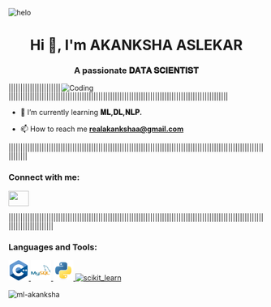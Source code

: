![helo](https://user-images.githubusercontent.com/89390696/173287660-a6892d56-9be0-40c9-856c-f807ac3a3302.gif)
<h1 align="center">Hi 👋, I'm AKANKSHA ASLEKAR</h1>
<h3 align="center">A passionate 𝐃𝐀𝐓𝐀 𝐒𝐂𝐈𝐄𝐍𝐓𝐈𝐒𝐓</h3>

<img align="right" alt="Coding" width="400" src="https://www.bing.com/th/id/OGC.b8621d221ed49bf3bf0abcb7e7efee87?pid=1.7&rurl=https%3a%2f%2fcdn.dribbble.com%2fusers%2f1019864%2fscreenshots%2f3079099%2fcodeloop.gif&ehk=1pUq2QV7aTpjkq3DC6ewAWbipixbWFCWbd4Wso5U3WE%3d">


|||||||||||||||||||||||||||||||||||||||||||||||||||||||||||||||||||||||||||||||||||||||||||||||||||||||||||||||||||

- 🌱 I’m currently learning **𝐌𝐋,𝐃𝐋,𝐍𝐋𝐏.**

- 📫 How to reach me **realakankshaa@gmail.com**

||||||||||||||||||||||||||||||||||||||||||||||||||||||||||||||||||||||||||||||||||||||||||||||||||||||||||||||||||||

<h3 align="left">Connect with me:</h3>
<p align="left">
<a href="https://linkedin.com/in/akanksha-aslekar-49b9a21aa" target="blank"><img align="center" src="https://raw.githubusercontent.com/rahuldkjain/github-profile-readme-generator/master/src/images/icons/Social/linked-in-alt.svg" alt="" height="30" width="40" /></a>
</p>

|||||||||||||||||||||||||||||||||||||||||||||||||||||||||||||||||||||||||||||||||||||||||||||||||||||||||||||||||||||||||||||||


<h3 align="left">Languages and Tools:</h3>
<p align="left"><a href="https://www.w3schools.com/cpp/" target="_blank"> <img src="https://raw.githubusercontent.com/devicons/devicon/master/icons/cplusplus/cplusplus-original.svg" alt="cplusplus" width="40" height="40"/> </a>
<a href="https://www.mysql.com/" target="_blank"> <img src="https://raw.githubusercontent.com/devicons/devicon/master/icons/mysql/mysql-original-wordmark.svg" alt="mysql" width="40" height="40"/> </a> 
<a href="https://www.python.org" target="_blank"> <img src="https://raw.githubusercontent.com/devicons/devicon/master/icons/python/python-original.svg" alt="python" width="40" height="40"/> </a><a href="https://scikit-learn.org/" target="_blank"> <img src="https://upload.wikimedia.org/wikipedia/commons/0/05/Scikit_learn_logo_small.svg" alt="scikit_learn" width="40" height="40"/> </a> </p>

<p><img align="center" src="https://github-readme-stats.vercel.app/api/top-langs?username=ml-akanksha&show_icons=true&locale=en&layout=compact" alt="ml-akanksha" /></p>
